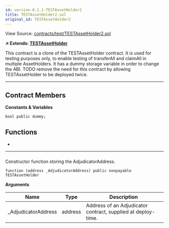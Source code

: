 ```yaml
---
id: version-0.1.1-TESTAssetHolder2
title: TESTAssetHolder2.sol
original_id: TESTAssetHolder2
---
```


View Source: [contracts/test/TESTAssetHolder2.sol](https://github.com/statechannels/monorepo/tree/master/packages/nitro-protocol/contracts/test/TESTAssetHolder2.sol)

**↗ Extends: [TESTAssetHolder](TESTAssetHolder.md)**

This contract is a clone of the TESTAssetHolder contract. It is used for testing purposes only, to enable testing of transferAll and claimAll in multiple AssetHolders. It has a dummy storage variable in order to change the ABI. TODO remove the need for this contract by allowing TESTAssetHolder to be deployed twice.

---

## Contract Members
**Constants & Variables**

```solidity
bool public dummy;

```

## Functions

- [](#)

---

### 

Constructor function storing the AdjudicatorAddress.

```solidity
function (address _AdjudicatorAddress) public nonpayable TESTAssetHolder 
```

**Arguments**

| Name        | Type           | Description  |
| ------------- |------------- | -----|
| _AdjudicatorAddress | address | Address of an Adjudicator  contract, supplied at deploy-time. | 

